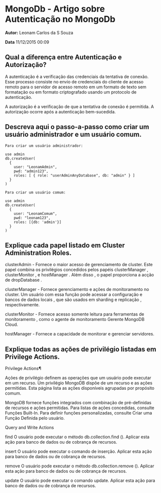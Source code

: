 # MongoDb - Artigo sobre Autenticação no MongoDb

**Autor:** Leonam Carlos da S Souza

**Data** 11/12/2015 00:09

## Qual a diferença entre Autenticação e Autorização?

A autenticação é a verificação das credenciais da tentativa de conexão. Esse processo consiste no envio de credenciais do cliente de acesso remoto para o servidor de acesso remoto em um formato de texto sem formatação ou em formato criptografado usando um protocolo de autenticação. 

A autorização é a verificação de que a tentativa de conexão é permitida. A autorização ocorre após a autenticação bem-sucedida. 



## Descreva aqui o passo-a-passo como criar um usuário administrador e um usuário comum.
```
Para criar um usuário administrador:

use admin
db.createUser(
  {
    user: "LeonamAdmin",
    pwd: "admin123",
    roles: [ { role: "userAdminAnyDatabase", db: "admin" } ]
  }
)

Para criar um usuário comum:

use admin
db.createUser(
  {
    user: "LeonamComum",
    pwd: "leonam123",
    roles: [{db: 'admin'}]
  }
)

```

## Explique cada papel listado em Cluster Administration Roles.

clusterAdmin - Fornece o maior acesso de gerenciamento de cluster. Este papel combina os privilégios concedidos pelos papéis clusterManager , clusterMonitor , e hostManager . Além disso , o papel proporciona a acção de dropDatabase .

clusterManager - Fornece gerenciamento e ações de monitoramento no cluster. Um usuário com essa função pode acessar a configuração e bancos de dados locais , que são usados ​​em sharding e replicação , respectivamente.

clusterMonitor - Fornece acesso somente leitura para ferramentas de monitoramento , como o agente de monitoramento Gerente MongoDB Cloud.

hostManager - Fornece a capacidade de monitorar e gerenciar servidores.



## Explique todas as ações de privilégio listadas em Privilege Actions.

Privilege Actions¶


Ações de privilégio definem as operações que um usuário pode executar em um recurso. Um privilégio MongoDB dispõe de um recurso e as ações permitidas. Esta página lista as ações disponíveis agrupadas por propósito comum.

MongoDB fornece funções integrados com combinação de pré-definidas de recursos e ações permitidas. Para listas de ações concedidas, consulte Funções Built-In. Para definir funções personalizadas, consulte Criar uma Função Definida pelo usuário.

Query and Write Actions

find
O usuário pode executar o método db.collection.find (). Aplicar esta ação para banco de dados ou de cobrança de recursos.

insert
O usuário pode executar o comando de inserção. Aplicar esta ação para banco de dados ou de cobrança de recursos.

remove
O usuário pode executar o método db.collection.remove (). Aplicar esta ação para banco de dados ou de cobrança de recursos.

update
O usuário pode executar o comando update. Aplicar esta ação para banco de dados ou de cobrança de recursos.
